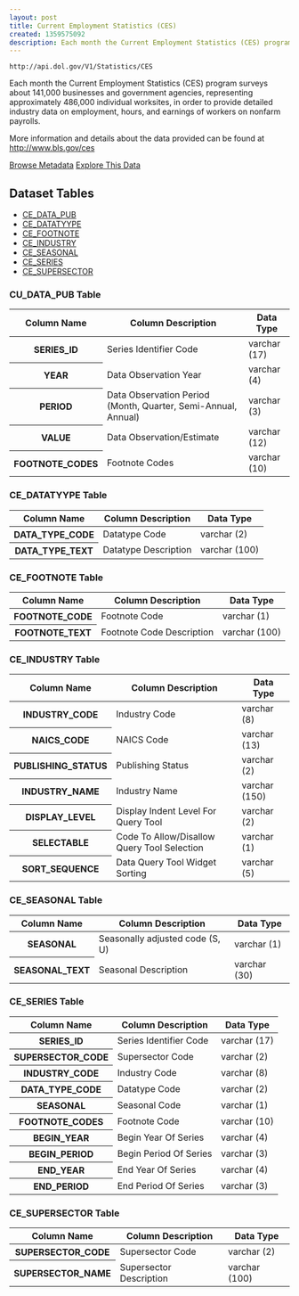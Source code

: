 ```yaml
---
layout: post
title: Current Employment Statistics (CES)
created: 1359575092
description: Each month the Current Employment Statistics (CES) program surveys about 141,000 businesses and government agencies, representing approximately 486,000 individual worksites, in order to provide detailed industry data on employment, hours, and earnings of workers on nonfarm payrolls.
---
```


```
http://api.dol.gov/V1/Statistics/CES
```

<p>Each month the Current Employment Statistics (CES) program surveys about 141,000 businesses and government agencies, representing approximately 486,000 individual worksites, in order to provide detailed industry data on employment, hours, and earnings of workers on nonfarm payrolls.</p>

<p>More information and details about the data provided can be found at <a href="http://www.bls.gov/cpi">http://www.bls.gov/ces</a></p>


<a href ="http://api.dol.gov/V1/Statistics/CES/$metadata" class="button radius button_dataset">Browse Metadata</a>
<a href ="https://devtools.dol.gov/APISampler/Home/Index1?datasetName=BLS Current Employment Statistics Survey (CES)" class="button radius button_dataset">Explore This Data</a>


## Dataset Tables 
 
- [CE_DATA_PUB](#CE_DATA_PUB)
- [CE_DATATYYPE](#CE_DATATYYPE)
- [CE_FOOTNOTE](#CE_FOOTNOTE)
- [CE_INDUSTRY](#CE_INDUSTRY)
- [CE_SEASONAL](#CE_SEASONAL)
- [CE_SERIES](#CE_SERIES)
- [CE_SUPERSECTOR](#CE_SUPERSECTOR)

<h3><a name="CE_DATA_PUB">CU_DATA_PUB Table</a></h3>

<table>
	<thead>
		<tr>
			<th>Column Name</th>
			<th>Column Description</th>
			<th>Data Type</th>
		</tr>
	</thead>
	<tbody>
		<tr>
			<th>SERIES_ID</th>
			<td>Series Identifier Code</td>
			<td>varchar (17)</td>
		</tr>
		<tr>
			<th>YEAR</th>
			<td>Data Observation Year</td>
			<td>varchar (4)</td>
		</tr>
		<tr>
			<th>PERIOD</th>
			<td>Data Observation Period (Month, Quarter, Semi-Annual, Annual)</td>
			<td>varchar (3)</td>
		</tr>
		<tr>
			<th>VALUE</th>
			<td>Data Observation/Estimate</td>
			<td>varchar (12)</td>
		</tr>
		<tr>
			<th>FOOTNOTE_CODES</th>
			<td>Footnote Codes</td>
			<td>varchar (10)</td>
		</tr>
	</tbody>
</table>
<h3><a name="CE_DATATYYPE">CE_DATATYYPE Table</a></h3>

<table>
	<thead>
		<tr>
			<th>Column Name</th>
			<th>Column Description</th>
			<th>Data Type</th>
		</tr>
	</thead>
	<tbody>
		<tr>
			<th>DATA_TYPE_CODE</th>
			<td>Datatype Code</td>
			<td>varchar (2)</td>
		</tr>
		<tr>
			<th>DATA_TYPE_TEXT</th>
			<td>Datatype Description</td>
			<td>varchar (100)</td>
		</tr>
	</tbody>
</table>
<h3><a name="CE_FOOTNOTE">CE_FOOTNOTE Table</a></h3>

<table>
	<thead>
		<tr>
			<th>Column Name</th>
			<th>Column Description</th>
			<th>Data Type</th>
		</tr>
	</thead>
	<tbody>
		<tr>
			<th>FOOTNOTE_CODE</th>
			<td>Footnote Code</td>
			<td>varchar (1)</td>
		</tr>
		<tr>
			<th>FOOTNOTE_TEXT</th>
			<td>Footnote Code Description</td>
			<td>varchar (100)</td>
		</tr>
	</tbody>
</table>
<h3><a name="CE_INDUSTRY">CE_INDUSTRY Table</a></h3>

<table>
	<thead>
		<tr>
			<th>Column Name</th>
			<th>Column Description</th>
			<th>Data Type</th>
		</tr>
	</thead>
	<tbody>
		<tr>
			<th>INDUSTRY_CODE</th>
			<td>Industry Code</td>
			<td>varchar (8)</td>
		</tr>
		<tr>
			<th>NAICS_CODE</th>
			<td>NAICS Code</td>
			<td>varchar (13)</td>
		</tr>
		<tr>
			<th>PUBLISHING_STATUS</th>
			<td>Publishing Status</td>
			<td>varchar (2)</td>
		</tr>
		<tr>
			<th>INDUSTRY_NAME</th>
			<td>Industry Name</td>
			<td>varchar (150)</td>
		</tr>
		<tr>
			<th>DISPLAY_LEVEL</th>
			<td>Display Indent Level For Query Tool</td>
			<td>varchar (2)</td>
		</tr>
		<tr>
			<th>SELECTABLE</th>
			<td>Code To Allow/Disallow Query Tool Selection</td>
			<td>varchar (1)</td>
		</tr>
		<tr>
			<th>SORT_SEQUENCE</th>
			<td>Data Query Tool Widget Sorting</td>
			<td>varchar (5)</td>
		</tr>
	</tbody>
</table>
<h3><a name="CE_SEASONAL">CE_SEASONAL Table</a></h3>

<table>
	<thead>
		<tr>
			<th>Column Name</th>
			<th>Column Description</th>
			<th>Data Type</th>
		</tr>
	</thead>
	<tbody>
		<tr>
			<th>SEASONAL</th>
			<td>Seasonally adjusted code (S, U)</td>
			<td>varchar (1)</td>
		</tr>
		<tr>
			<th>SEASONAL_TEXT</th>
			<td>Seasonal Description</td>
			<td>varchar (30)</td>
		</tr>
	</tbody>
</table>
<h3><a name="CE_SERIES">CE_SERIES Table</a></h3>

<table>
	<thead>
		<tr>
			<th>Column Name</th>
			<th>Column Description</th>
			<th>Data Type</th>
		</tr>
	</thead>
	<tbody>
		<tr>
			<th>SERIES_ID</th>
			<td>Series Identifier Code</td>
			<td>varchar (17)</td>
		</tr>
		<tr>
			<th>SUPERSECTOR_CODE</th>
			<td>Supersector Code</td>
			<td>varchar (2)</td>
		</tr>
		<tr>
			<th>INDUSTRY_CODE</th>
			<td>Industry Code</td>
			<td>varchar (8)</td>
		</tr>
		<tr>
			<th>DATA_TYPE_CODE</th>
			<td>Datatype Code</td>
			<td>varchar (2)</td>
		</tr>
		<tr>
			<th>SEASONAL</th>
			<td>Seasonal Code</td>
			<td>varchar (1)</td>
		</tr>
		<tr>
			<th>FOOTNOTE_CODES</th>
			<td>Footnote Code</td>
			<td>varchar (10)</td>
		</tr>
		<tr>
			<th>BEGIN_YEAR</th>
			<td>Begin Year Of Series</td>
			<td>varchar (4)</td>
		</tr>
		<tr>
			<th>BEGIN_PERIOD</th>
			<td>Begin Period Of Series</td>
			<td>varchar (3)</td>
		</tr>
		<tr>
			<th>END_YEAR</th>
			<td>End Year Of Series</td>
			<td>varchar (4)</td>
		</tr>
		<tr>
			<th>END_PERIOD</th>
			<td>End Period Of Series</td>
			<td>varchar (3)</td>
		</tr>
	</tbody>
</table>
<h3><a name="CE_SUPERSECTOR">CE_SUPERSECTOR Table</a></h3>

<table>
	<thead>
		<tr>
			<th>Column Name</th>
			<th>Column Description</th>
			<th>Data Type</th>
		</tr>
	</thead>
	<tbody>
		<tr>
			<th>SUPERSECTOR_CODE</th>
			<td>Supersector Code</td>
			<td>varchar (2)</td>
		</tr>
		<tr>
			<th>SUPERSECTOR_NAME</th>
			<td>Supersector Description</td>
			<td>varchar (100)</td>
		</tr>
	</tbody>
</table>
